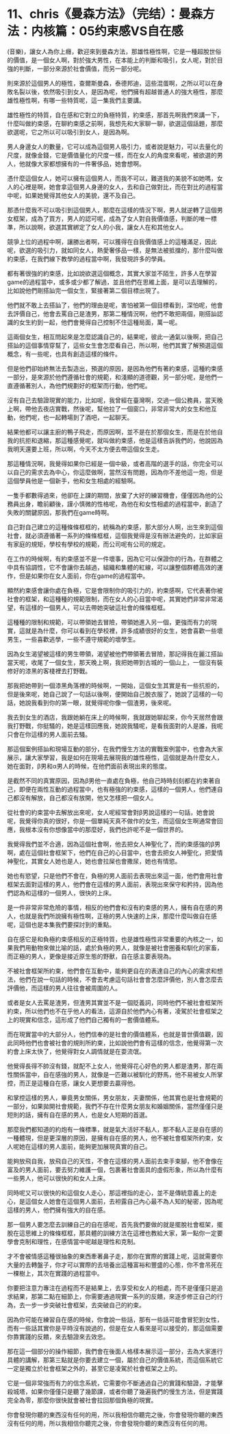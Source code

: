 # 11、chris《曼森方法》（完结）：曼森方法：内核篇：05约束感VS自在感

(音樂)，讓女人為你上癮，歡迎來到曼森方法，那雄性極性啊，它是一種超脫世俗的價值，是一個女人啊，對於強大男性，在本能上的判斷和吸引，女人呢，對於目強的判斷，一部分來源於社會價值，而另一部分呢。

則來源於這個男人的極性，查爾斯曼森，泰德邦迪，這些混蛋啊，之所以可以在身敗名裂以後，依然吸引到女人，是因為呢，他們擁有超越普通人的強大極性，那麼雄性極性啊，有哪一些特質呢，這一集我們主要講。

雄性極性的特質，自在感和它對立的負極特質，約束感，那首先啊我們來講一下，什麼叫做約束感，在聊約束感之前啊，我想先和大家聊一聊，欲選這個話題，那麼欲選呢，它之所以可以吸引到女人，是因為啊。

男人身邊女人的數量，它可以成為這個男人吸引力，或者說是魅力，可以去量化的尺度，就像金錢，它是價值量化的尺度一樣，而在女人的角度來看呢，被欲選的男人，他就像大家都想擁有的一件奢侈品，她會想啊。

憑什麼這個女人，她可以擁有這個男人，而我不可以，難道我的美貌不如她嗎，女人的心裡是啊，她會拿這個男人身邊的女人，去和自己做對比，而在對比的過程當中呢，如果她覺得其他女人的美貌，還不及自己。

那憑什麼我不可以吸引到這個男人，那麼在這樣的情況下啊，男人就逆轉了這個男女框架，成為了買方，男人的認可呢，成為了女人對自我價值感，判斷的唯一標準，所以說啊，欲選其實綁定了女人的小我，讓女人在和其他女人。

競爭上位的過程中啊，讓勝出者啊，可以獲得在自我價值感上的這種滿足，因此呢，欲選的吸引力，就如同女人，熱愛奢侈品一樣，是無法被抵擋的，那什麼叫做約束感，在我們線下教學的過程當中啊，我發現許多的學員。

都有著很強的約束感，比如說欲選這個概念，其實大家並不陌生，許多人在學習game的過程當中，或多或少都了解過，並且他們在思維上面，是可以去理解的，比如說他們剛搭訕完一個女生，緊接著第二個目標出現了。

他們就不敢上去搭訕了，他們的理由是呢，害怕被第一個目標看到，深怕呢，他會去評價自己，他會去罵自己是渣男，那第二種情況啊，他們不敢把兩個，剛搭訕認識的女生約到一起，他們會覺得自己控制不住這種局面，萬一呢。

這兩個女生，相互問起來是怎麼認識自己的，結果呢，彼此一通氣以後啊，把自己搭訕的這個事情穿幫了，這些女生會怎麼看自己，所以啊，他們其實了解預選這個概念，有一些呢，也具有創造這樣的條件。

但是他們卻始終無法去製造出，預選的原因，是因為他們有著約束感，這種約束感一部分，是來源於他們遵循社會的規範，和淺顯的道德觀，另一部分呢，是他們一直遵循著別人，為他們規劃好的框架而行動，他們呢。

沒有自己去驗證現實的能力，比如呢，我曾經在臺灣啊，交過一個公務員，當天晚上啊，帶他去夜店實戰，然後呢，幫他拉了一個窗口，非常非常大的女生和他互動，他們呢，也一起轉場到了酒吧，一起聊天。

結果他都可以讓主廚的鴨子飛走，而原因啊，並不是在於那個女生，而是在於他自我的抗拒和退縮，那這種感覺呢，就叫做約束感，他是這樣告訴我們的，他說因為我明天還要上班，所以啊，今天不太方便去帶這個女生走。

那這種情況啊，我覺得如果你已經是一個中級，或者高階的選手的話，你完全可以以自己的需求去為中心，你這麼做啊，當然沒有問題，因為你不差他這一炮，但是這個學員他是一個新手，他和女生相處的經驗啊。

一隻手都數得過來，他卻在上課的期間，放棄了大好的練習機會，僅僅因為他的公務員出身，瞻前顧後，謹小慎微的性格呢，為他在和女性相處的過程當中，創造了失敗的關鍵原因，那我們在game時啊。

自己對自己建立的這種條條框框的，統稱為約束感，那大部分人啊，出生來到這個社會，就必須遵循著一系列的條條框框，這個我覺得是沒有辦法避免的，比如家庭有家庭的規矩，學校有學校的規範，而公司呢有公司的規定。

在工作的時候啊，有約束感並不是一件壞事，因為它可以保證你的行為，在群體之中具有協調性，它不會讓你去越過，組織和集體的紅線，可以讓整個群體高效的運作，但是如果你在女人面前，你在game的過程當中。

顯然約束感會讓你處在負極，它是會限制你的吸引力的，約束感啊，它代表著你被社會的框架，和這種種的規範限制，而在女人的心目當中呢，其實她們非常非常渴望，有這樣的一個男人，可以去帶她突破這社會的條條框框。

這種種的限制和規範，可以帶領她去冒險，帶領她進入另一個，更強而有力的現實，這就是為什麼，你可以看到在學校裡，許多成績很好的女生，她會喜歡一些壞男生，一些喜歡逃學，一些不遵守規範的壞學生。

因為女生渴望被這樣的男生帶領，渴望被他們帶領著去冒險，那記得我在麗江搭訕當天呢，收尾了一個女生，那天晚上啊，我把她帶到古城的一個山上，一個沒有裝修好的漆黑的客棧裡去打野戰。

那我把她帶到一個漆黑角落裡的時候啊，一開始，這個女生其實是有一些抗拒的，但是後來呢，她自己說了一句話以後啊，便開始自己脫衣服了，她說了這樣的一句話，她說我看到你的第一眼，就覺得呢你像一個渣男，後來呢。

我去到女生的酒店，我跟她躺在床上的時候啊，我就跟她聊起來，你今天居然會跟我打野戰，你挺騷的，她是這樣回應我，她說我騷呢，是看我面對的人是誰，我呢只會在你這樣的男人面前去騷。

那這個案例搭訕和現場互動的部分，在我們慢生方法的實戰案例當中，也會為大家展示，讓大家學習，我是如何在現場去展現我的雄性極性，這個就是為什麼女人，她在面對，β男和α男人的時候，在他們面前表現出來的態度。

是截然不同的真實原因，因為β男他一直處在負極，他自己時時刻刻都在約束著自己，即便在兩性互動的過程當中，也有極強的約束感，這樣的一個男人，他們連自己都沒有解放，自己都沒有放開，他又怎樣把一個女人。

從社會的約束當中去解放出來呢，女人呢經常會對β男說這樣的一句話，她會說呢，我覺得你真的很好，你是一個單純天真不做作的女生，而這個女生啊通常會回應，我根本沒有你想像當中的那麼好，我們也許呢不是一個世界的。

我覺得我們並不合適，因為這個社會啊，他去把女人神聖化了，而約束感強的β男啊，處在這個社會框架下，他們在自己的心目當中，也會去把女人神聖化，把愛情神聖化，其實女人她也是人，她也會拉屎也會撒尿，她也有情慾。

她也有慾望，只是他們不會在，負極的男人面前去表現出來這一面，他們會用社會框架去面對這樣的男人，他們會在這樣的男人面前，表現出來保守和矜持，因為他們認為和這樣的一個男人，很快的上床。

是一件非常非常危險的事情，相反的他們會和沒有約束感的男人，擁有自在感的男人，也就是我們所說擁有極性啊，正極的男人快速的上床，那麼什麼叫做自在感呢，這個也是本集我們要探討到的重點。

自在感它是和負極約束感相反的正極特質，也是雄性極性非常重要的內核之一，如果我們用動物來做比喻的話，處於負極的男人，就像是被社會圈養和馴化的家畜，而正極的男人，更像是接近原生態的野獸，自在感主要表現為。

不被社會框架所約束，他們會在互動中，能夠更自在的表達自己的內心的需求和想法，他們在說一句話的時候，不會去考慮這句話社會會怎麼評價他，別人會怎麼去評價他，而這樣的男人往往會被周圍的人。

或者是女人去罵是渣男，但渣男其實並不是一個貶義詞，同時他們不被社會框架所約束，所以他們也不在乎他人的看法，這源自於他們內心有著，凌駕於社會框架之上的現實和信念，這形成了他們自己獨有的一套價值體系。

而在現實當中的大部分人，他們信奉的是社會的價值體系，也就是普世價值觀，因此同時他們也會被社會的規則所約束，比如說他們會有這樣的信念，他覺得第一次約會上床太快了，他覺得對女人調情就是在耍流氓。

他覺得長得不帥沒有錢，就配不上女人，他覺得花心好色的男人都是渣男，那在兩性關係當中，自在感強的男人，就像是一匹難以被馴化的野馬，他不易被女人所掌控，而正是這種自在感，讓女人更想要去贏得他。

和掌控這樣的男人，畢竟男女關係，男女朋友，夫妻關係，他其實也是社會規範的一部分，如果拋開社會規範，我們不存在什麼男女朋友和婚姻關係，當然僅僅只是短則的話，擁有自在感的男人，也是女人短期的首選。

那麼我們都知道的約炮有一條標準，就是氣大活好不黏人，那不黏人正是自在感的一種體現，但是更深層的原因，是擁有自在感的男人，他不被社會框架所約束，女人呢她在這樣的男人面前，能夠更加展現真實的自己。

能夠放飛自我，放飛自己的天性，不會在這樣的男人面前去束手束腳，他不會像在富及的男人面前，要去努力維護一個，包裹著社會面具的虛假形象，所以為什麼有一些男人，他可以很快的和女人上床。

同時呢又可以很快的和這個女人走心，那這裡指的走心，並不是傳統意義上的走心，是這個女人她會在這個男人面前，去袒露自己內心最不為人知的秘密，因為呢這樣的男人，他們擁有強大的自在感。

那一個男人要怎麼去訓練自己的自在感呢，首先我們要做的就是擺脫社會框架，擺脫在這思維上的條條框框，那具體的訓練方法在這裡也教給大家，第一點你一定要學會克制和理性，在感情當中呢越是理性和克制。

才不會被情感這種很抽象的東西牽著鼻子走，那你在實際的實踐上呢，這就需要你大量的去轉盤子，你才可以實際的去培養出這種富裕和豐盛的心態，你不會吊死在一棵樹上，其次在實踐的過程當中。

你要把注意力專注在過程而不是結果上，去享受和女人的相處，而不是僅僅只是追求結果，那第二點在細節上，你需要通過現實一系列的反饋，來逐步修正自己的行為，去一步一步突破社會框架，去突破自己的約束。

因為你可能在練習自在感的時候，你會說一些話，那有一些話可能會冒犯到女性，而有一些話其實你是平時沒有說過的，但是在女人看來是可以接受的，那這個需要你靠實踐的反饋，來去驗證來去效忠。

那在這一個部分的操作細節，我們會在後面人格樣本展示這一部分，去為大家進行具體的講解，那第三點就是你要去建立一個，屬於自己的價值系統，而這個系統它一定是獨立於社會框架之外的，甚至它是凌駕於社會框架之上的。

它是一個非常強而有力的信念系統，它需要你不斷通過自己的實踐和驗證，才能擊殺城塔，如果你僅僅只是聽了幾節課，或者你聽了幾遍我們的慢生方法，但是實踐完全為零，那麼你很快就會被社會拉回那個負極的現實。

你會發現你聽的東西沒有任何的用，所以我相信你聽完之後，你會發現你聽的東西沒有任何的用，所以我相信你聽完之後，你會發現你聽的東西沒有任何的用。

